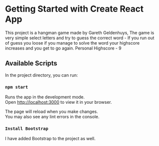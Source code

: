 # Getting Started with Create React App

This project is a hangman game made by Gareth Geldenhuys, The game is very simple select letters and try to guess the correct word - If you run out of guess you loose if you manage to solve the word your highscore increases and you get to go again.
Personal Highscore - 9 

## Available Scripts

In the project directory, you can run:

### `npm start`

Runs the app in the development mode.\
Open [http://localhost:3000](http://localhost:3000) to view it in your browser.

The page will reload when you make changes.\
You may also see any lint errors in the console.

### `Install Bootstrap`
I have added Bootstrap to the project as well.

